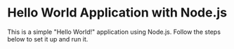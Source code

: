 # Hello World Application with Node.js

This is a simple "Hello World!" application using Node.js. Follow the steps below to set it up and run it.
